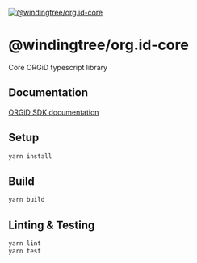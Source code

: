 [![@windingtree/org.id-core](https://img.shields.io/npm/v/@windingtree/org.id-core.svg)](https://www.npmjs.com/package/@windingtree/org.id-core)
# @windingtree/org.id-core
Core ORGiD typescript library

## Documentation

[ORGiD SDK documentation](https://windingtree.github.io/org.id-sdk/)

## Setup

```bash
yarn install
```

## Build

```bash
yarn build
```

## Linting & Testing

```bash
yarn lint
yarn test
```
